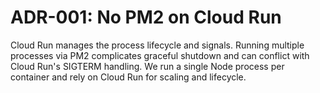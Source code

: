 # ADR-001: No PM2 on Cloud Run

Cloud Run manages the process lifecycle and signals. Running multiple processes via PM2 complicates graceful shutdown and can conflict with Cloud Run's SIGTERM handling. We run a single Node process per container and rely on Cloud Run for scaling and lifecycle.
